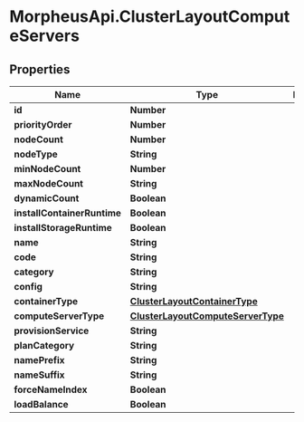 # MorpheusApi.ClusterLayoutComputeServers

## Properties

Name | Type | Description | Notes
------------ | ------------- | ------------- | -------------
**id** | **Number** |  | [optional] 
**priorityOrder** | **Number** |  | [optional] 
**nodeCount** | **Number** |  | [optional] 
**nodeType** | **String** |  | [optional] 
**minNodeCount** | **Number** |  | [optional] 
**maxNodeCount** | **String** |  | [optional] 
**dynamicCount** | **Boolean** |  | [optional] 
**installContainerRuntime** | **Boolean** |  | [optional] 
**installStorageRuntime** | **Boolean** |  | [optional] 
**name** | **String** |  | [optional] 
**code** | **String** |  | [optional] 
**category** | **String** |  | [optional] 
**config** | **String** |  | [optional] 
**containerType** | [**ClusterLayoutContainerType**](ClusterLayoutContainerType.md) |  | [optional] 
**computeServerType** | [**ClusterLayoutComputeServerType**](ClusterLayoutComputeServerType.md) |  | [optional] 
**provisionService** | **String** |  | [optional] 
**planCategory** | **String** |  | [optional] 
**namePrefix** | **String** |  | [optional] 
**nameSuffix** | **String** |  | [optional] 
**forceNameIndex** | **Boolean** |  | [optional] 
**loadBalance** | **Boolean** |  | [optional] 


